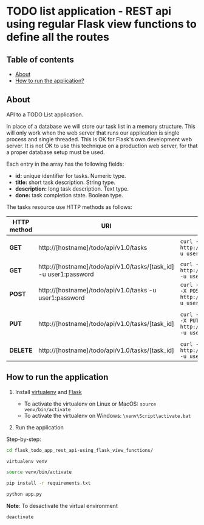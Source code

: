 # TODO list application - REST api using regular Flask view functions to define all the routes

## Table of contents

- [About](#about)
- [How to run the application?](#how-to-run-the-application)

## About

API to a TODO List application.

In place of a database we will store our task list in a memory structure. This will only work when the web server that runs our application is single process and single threaded. This is OK for Flask's own development web server. It is not OK to use this technique on a production web server, for that a proper database setup must be used.

Each entry in the array has the following fields:

- **id:** unique identifier for tasks. Numeric type.
- **title:** short task description. String type.
- **description:** long task description. Text type.
- **done:** task completion state. Boolean type.

The tasks resource use HTTP methods as follows:

| HTTP method |	URI | Example | Action |
| ----------- | --- | ------- | ------ |
| **GET** | http://[hostname]/todo/api/v1.0/tasks | ```curl -i http://localhost:5000/todo/api/v1.0/tasks -u user1:password``` | Retrieve list of tasks |
| **GET** | http://[hostname]/todo/api/v1.0/tasks/[task_id] -u user1:password | ```curl -i http://localhost:5000/todo/api/v1.0/tasks/1 -u user1:password``` | Retrieve a task |
| **POST** | http://[hostname]/todo/api/v1.0/tasks -u user1:password | ```curl -i -H "Content-Type: application/json" -X POST -d '{"title":"Read a book"}' http://localhost:5000/todo/api/v1.0/tasks -u user1:password ``` | Create a new task |
| **PUT** | http://[hostname]/todo/api/v1.0/tasks/[task_id] | ```curl -i -H "Content-Type: application/json" -X PUT -d '{"done":true}' http://localhost:5000/todo/api/v1.0/tasks/2 -u user1:password``` | Update an existing task |
| **DELETE** | http://[hostname]/todo/api/v1.0/tasks/[task_id] | ```curl -X DELETE http://localhost:5000/todo/api/v1.0/tasks/2 -u user1:password``` | Delete a task |

## How to run the application

1. Install [virtualenv](https://virtualenv.pypa.io/en/latest/) and [Flask](https://palletsprojects.com/p/flask/)
	* To activate the virtualenv on Linux or MacOS: ```source venv/bin/activate```
	* To activate the virtualenv on Windows: ```\venv\Script\activate.bat```

2. Run the application

Step-by-step:

```sh
cd flask_todo_app_rest_api-using_flask_view_functions/

virtualenv venv

source venv/bin/activate

pip install -r requirements.txt

python app.py
```

**Note**: To desactivate the virtual environment

```sh
deactivate
```
